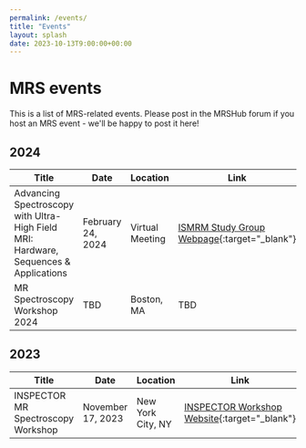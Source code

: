 ```yaml
---
permalink: /events/
title: "Events"
layout: splash
date: 2023-10-13T9:00:00+00:00
---
```


# MRS events

This is a list of MRS-related events. Please post in the MRSHub forum if you host an MRS event - we'll be happy to post it here!

## 2024

| Title | Date | Location | Link |
|-------|------|----------|------|
| Advancing Spectroscopy with Ultra-High Field MRI: Hardware, Sequences & Applications | February 24, 2024 | Virtual Meeting | [ISMRM Study Group Webpage](https://www.ismrm.org/virtual-meetings/){:target="_blank"} |
| MR Spectroscopy Workshop 2024 | TBD | Boston, MA | TBD |

## 2023

| Title | Date | Location | Link |
|-------|------|----------|------|
| INSPECTOR MR Spectroscopy Workshop | November 17, 2023 | New York City, NY | [INSPECTOR Workshop Website](https://juchem.bme.columbia.edu/content/mr-spectroscopy-workshop){:target="_blank"} |
